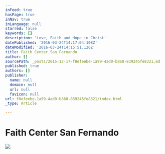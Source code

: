 ```yaml
---
inFeed: true
hasPage: true
inNav: true
inLanguage: null
starred: false
keywords: []
description: 'Love, Faith and Hope in Christ'
datePublished: '2016-03-24T14:17:04.108Z'
dateModified: '2016-03-24T14:15:51.126Z'
title: Faith Center San Fernando
author: []
sourcePath: _posts/2015-12-17-f8efeebe-1a99-4ad0-b860-839245fe8321.md
published: true
authors: []
publisher:
  name: null
  domain: null
  url: null
  favicon: null
url: f8efeebe-1a99-4ad0-b860-839245fe8321/index.html
_type: Article

---
```

# Faith Center San Fernando
![](https://the-grid-user-content.s3-us-west-2.amazonaws.com/067d130b-960c-4400-b120-c7d2921ea3df.gif)